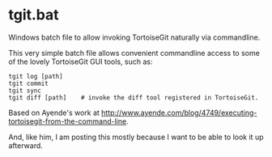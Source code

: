 tgit.bat
========

Windows batch file to allow invoking TortoiseGit naturally via commandline.

This very simple batch file allows convenient commandline access to some of the lovely TortoiseGit GUI tools, such as:

    tgit log [path]
    tgit commit
    tgit sync
    tgit diff [path]    # invoke the diff tool registered in TortoiseGit.

Based on Ayende's work at http://www.ayende.com/blog/4749/executing-tortoisegit-from-the-command-line.

And, like him, I am posting this mostly because I want to be able to look it up afterward.
